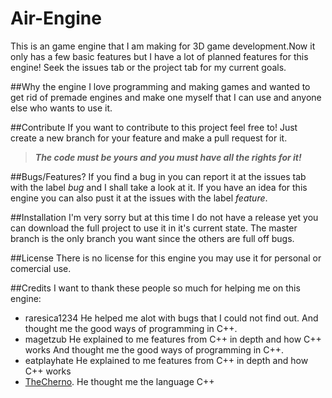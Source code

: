 # Air-Engine
This is an game engine that I am making for 3D game development.Now it only has a few basic features but I have a lot of planned features for this engine! Seek the issues tab or the project tab for my current goals.

##Why the engine
I love programming and making games and wanted to get rid of premade engines and make one myself that I can use and anyone else who wants to use it.

##Contribute
If you want to contribute to this project feel free to! Just create a new branch for your feature and make a pull request for it.

> **_The code must be yours and you must have all the rights for it!_**

##Bugs/Features?
If you find a bug in you can report it at the issues tab with the label _bug_ and I shall take a look at it. If you have an idea for this engine you can also pust it at the issues with the label _feature_.

##Installation
I'm very sorry but at this time I do not have a release yet you can download the full project to use it in it's current state. The master branch is the only branch you want since the others are full off bugs.

##License
There is no license for this engine you may use it for personal or comercial use.

##Credits
I want to thank these people so much for helping me on this engine:
- raresica1234 He helped me alot with bugs that I could not find out. And thought me the good ways of programming in C++.
- magetzub He explained to me features from C++ in depth and how C++ works And thought me the good ways of programming in C++.
- eatplayhate He explained to me features from C++ in depth and how C++ works
- [TheCherno](https://www.youtube.com/user/TheChernoProject/). He thought me the language C++
